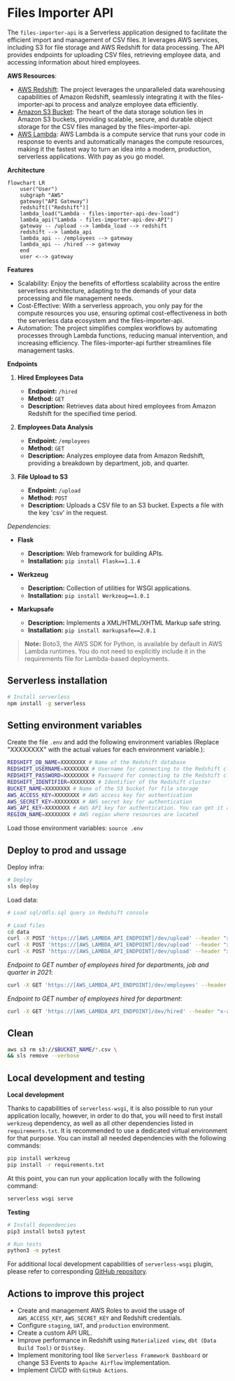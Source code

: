 # Files Importer API

The `files-importer-api` is a Serverless application designed to facilitate the efficient import and management of CSV files. It leverages AWS services, including S3 for file storage and AWS Redshift for data processing. The API provides endpoints for uploading CSV files, retrieving employee data, and accessing information about hired employees.

**AWS Resources**:

- [AWS Redshift](https://aws.amazon.com/redshift/):  The project leverages the unparalleled data warehousing capabilities of Amazon Redshift, seamlessly integrating it with the files-importer-api to process and analyze employee data efficiently.
- [Amazon S3 Bucket](https://aws.amazon.com/s3/): The heart of the data storage solution lies in Amazon S3 buckets, providing scalable, secure, and durable object storage for the CSV files managed by the files-importer-api.
- [AWS Lambda](https://docs.aws.amazon.com/lambda/): AWS Lambda is a compute service that runs your code in response to events and automatically manages the compute resources, making it the fastest way to turn an idea into a modern, production, serverless applications. With pay as you go model.

**Architecture**

```mermaid
flowchart LR
    user("User")
    subgraph "AWS"
    gateway("API Gateway")
    redshift[("Redshift")]
    lambda_load("Lambda - files-importer-api-dev-load") 
    lambda_api("Lambda - files-importer-api-dev-API")
    gateway -- /upload --> lambda_load --> redshift
    redshift --> lambda_api
    lambda_api -- /employees --> gateway
    lambda_api -- /hired --> gateway
    end
    user <--> gateway
```

**Features**

- Scalability: Enjoy the benefits of effortless scalability across the entire serverless architecture, adapting to the demands of your data processing and file management needs.
- Cost-Effective: With a serverless approach, you only pay for the compute resources you use, ensuring optimal cost-effectiveness in both the serverless data ecosystem and the files-importer-api.
- Automation: The project simplifies complex workflows by automating processes through Lambda functions, reducing manual intervention, and increasing efficiency. The files-importer-api further streamlines file management tasks.

**Endpoints**

1. **Hired Employees Data**
   - **Endpoint:** `/hired`
   - **Method:** `GET`
   - **Description:** Retrieves data about hired employees from Amazon Redshift for the specified time period.

2. **Employees Data Analysis**
   - **Endpoint:** `/employees`
   - **Method:** `GET`
   - **Description:** Analyzes employee data from Amazon Redshift, providing a breakdown by department, job, and quarter.

3. **File Upload to S3**
   - **Endpoint:** `/upload`
   - **Method:** `POST`
   - **Description:** Uploads a CSV file to an S3 bucket. Expects a file with the key 'csv' in the request.

*Dependencies*:

- **Flask**
  - **Description:** Web framework for building APIs.
  - **Installation:** `pip install Flask==1.1.4`

- **Werkzeug**
  - **Description:** Collection of utilities for WSGI applications.
  - **Installation:** `pip install Werkzeug==1.0.1`

- **Markupsafe**
  - **Description:** Implements a XML/HTML/XHTML Markup safe string.
  - **Installation:** `pip install markupsafe==2.0.1`

> **Note:** Boto3, the AWS SDK for Python, is available by default in AWS Lambda runtimes. You do not need to explicitly include it in the requirements file for Lambda-based deployments.

## Serverless installation

```Bash
# Install serverless
npm install -g serverless
```

## Setting environment variables

Create the file `.env` and add the following environment variables (Replace "XXXXXXXX" with the actual values for each environment variable.):
```Bash
REDSHIFT_DB_NAME=XXXXXXXX # Name of the Redshift database
REDSHIFT_USERNAME=XXXXXXXX # Username for connecting to the Redshift cluster
REDSHIFT_PASSWORD=XXXXXXXX # Password for connecting to the Redshift cluster (Note: It's advisable not to expose passwords directly in environment variables)
REDSHIFT_IDENTIFIER=XXXXXXXX # Identifier of the Redshift cluster
BUCKET_NAME=XXXXXXXX # Name of the S3 bucket for file storage
AWS_ACCESS_KEY=XXXXXXXX # AWS access key for authentication
AWS_SECRET_KEY=XXXXXXXX # AWS secret key for authentication
AWS_API_KEY=XXXXXXXX # AWS API key for authentication. You can get it after infra deployment in Gateways API -> Api Key
REGION_NAME=XXXXXXXX # AWS region where resources are located
```

Load those environment variables: `source .env`

## Deploy to prod and ussage

Deploy infra:
```Bash
# Deploy
sls deploy
```

Load data:
```Bash
# Load sql/ddls.sql query in Redshift console

# Load files
cd data
curl -X POST 'https://[AWS_LAMBDA_API_ENDPOINT]/dev/upload' --header "x-api-key: $AWS_API_KEY" -F "csv=@hired_employees.csv"
curl -X POST 'https://[AWS_LAMBDA_API_ENDPOINT]/dev/upload' --header "x-api-key: $AWS_API_KEY" -F "csv=@departments.csv"
curl -X POST 'https://[AWS_LAMBDA_API_ENDPOINT]/dev/upload' --header "x-api-key: $AWS_API_KEY" -F "csv=@jobs.csv"
```

*Endpoint to GET number of employees hired for departments, job and quarter in 2021*:
```Bash
curl -X GET 'https://[AWS_LAMBDA_API_ENDPOINT]/dev/employees' --header "x-api-key: $AWS_API_KEY"
```

*Endpoint to GET number of employees hired for department*:
```Bash
curl -X GET 'https://[AWS_LAMBDA_API_ENDPOINT]/dev/hired' --header "x-api-key: $AWS_API_KEY"
```

## Clean

```Bash
aws s3 rm s3://$BUCKET_NAME/*.csv \
&& sls remove --verbose
```

## Local development and testing

**Local development**

Thanks to capabilities of `serverless-wsgi`, it is also possible to run your application locally, however, in order to do that, you will need to first install `werkzeug` dependency, as well as all other dependencies listed in `requirements.txt`. It is recommended to use a dedicated virtual environment for that purpose. You can install all needed dependencies with the following commands:

```bash
pip install werkzeug
pip install -r requirements.txt
```

At this point, you can run your application locally with the following command:

```bash
serverless wsgi serve
```

**Testing**

```Bash
# Install dependencies
pip3 install boto3 pytest

# Run tests
python3 -m pytest
```

For additional local development capabilities of `serverless-wsgi` plugin, please refer to corresponding [GitHub repository](https://github.com/logandk/serverless-wsgi).

## Actions to improve this project

- Create and management AWS Roles to avoid the usage of `AWS_ACCESS_KEY`, `AWS_SECRET_KEY` and Redshift credentials.
- Configure `staging`, `UAT`, and `production` environment.
- Create a custom API URL.
- Improve performance in Redshift using `Materialized view`, `dbt (Data Build Tool)` or `Distkey`.
- Implement monitoring tool like `Serverless Framework Dashboard` or change S3 Events to `Apache Airflow` implementation.
- Implement CI/CD with `GitHub Actions`.
